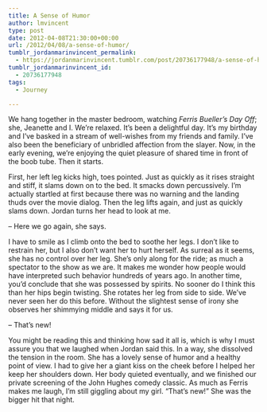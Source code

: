 ```yaml
---
title: A Sense of Humor
author: lmvincent
type: post
date: 2012-04-08T21:30:00+00:00
url: /2012/04/08/a-sense-of-humor/
tumblr_jordanmarinvincent_permalink:
  - https://jordanmarinvincent.tumblr.com/post/20736177948/a-sense-of-humor
tumblr_jordanmarinvincent_id:
  - 20736177948
tags:
  - Journey

---
```

We hang together in the master bedroom, watching _Ferris Bueller&rsquo;s Day Off_; she, Jeanette and I. We&rsquo;re relaxed. It&rsquo;s been a delightful day. It&rsquo;s my birthday and I&rsquo;ve basked in a stream of well-wishes from my friends and family. I&rsquo;ve also been the beneficiary of unbridled affection from the slayer. Now, in the early evening, we&rsquo;re enjoying the quiet pleasure of shared time in front of the boob tube. Then it starts.

First, her left leg kicks high, toes pointed. Just as quickly as it rises straight and stiff, it slams down on to the bed. It smacks down percussively. I&rsquo;m actually startled at first because there was no warning and the landing thuds over the movie dialog. Then the leg lifts again, and just as quickly slams down. Jordan turns her head to look at me.

&ndash; Here we go again, she says.

I have to smile as I climb onto the bed to soothe her legs. I don&rsquo;t like to restrain her, but I also don&rsquo;t want her to hurt herself. As surreal as it seems, she has no control over her leg. She&rsquo;s only along for the ride; as much a spectator to the show as we are. It makes me wonder how people would have interpreted such behavior hundreds of years ago. In another time, you&rsquo;d conclude that she was possessed by spirits. No sooner do I think this than her hips begin twisting. She rotates her leg from side to side. We&rsquo;ve never seen her do this before. Without the slightest sense of irony she observes her shimmying middle and says it for us.

&ndash; That&rsquo;s new!

You might be reading this and thinking how sad it all is, which is why I must assure you that we laughed when Jordan said this. In a way, she dissolved the tension in the room. She has a lovely sense of humor and a healthy point of view. I had to give her a giant kiss on the cheek before I helped her keep her shoulders down. Her body quieted eventually, and we finished our private screening of the John Hughes comedy classic. As much as Ferris makes me laugh, I&rsquo;m still giggling about my girl. &ldquo;That&rsquo;s new!&rdquo; She was the bigger hit that night.